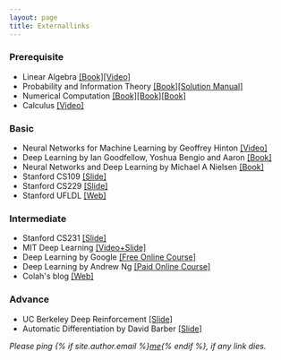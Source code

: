 ```yaml
---
layout: page
title: Externallinks
---
```


### Prerequisite

* Linear Algebra [[Book]](http://math.mit.edu/~gs/linearalgebra/)[[Video]](https://www.youtube.com/playlist?list=PLZHQObOWTQDPD3MizzM2xVFitgF8hE_ab)
* Probability and Information Theory [[Book]](https://drive.google.com/file/d/1nxUBdXUQ0D7o4YOnxPm7pj7YdN5uweK-/view?usp=sharing)[[Solution Manual]](https://drive.google.com/open?id=1uNm51BTYXRcDB0Omxir8JqCowv9Ar7eG)
* Numerical Computation [[Book]](https://www.deeplearningbook.org/contents/numerical.html)[[Book]](https://drive.google.com/file/d/1bH82JO3jYphfo00xxr2X1xeJX1sMT6xp/view?usp=sharing)[[Book]](https://drive.google.com/file/d/1o61qWsyEXpcce1q21zW6qnWCfTCu2xFJ/view?usp=sharing)
* Calculus [[Video]](https://www.youtube.com/playlist?list=PLZHQObOWTQDMsr9K-rj53DwVRMYO3t5Yr)

### Basic

* Neural Networks for Machine Learning by Geoffrey Hinton [[Video]](https://www.cs.toronto.edu/~hinton/coursera_lectures.html)
* Deep Learning by Ian Goodfellow, Yoshua Bengio and Aaron [[Book]](https://www.deeplearningbook.org/)
* Neural Networks and Deep Learning by Michael A Nielsen [[Book]](http://neuralnetworksanddeeplearning.com/)
* Stanford CS109 [[Slide]](http://web.stanford.edu/class/cs109/)
* Stanford CS229 [[Slide]](http://cs229.stanford.edu/)
* Stanford UFLDL [[Web]](http://ufldl.stanford.edu/tutorial/)

### Intermediate

* Stanford CS231 [[Slide]](http://cs231n.stanford.edu/)
* MIT Deep Learning [[Video+Slide]](https://deeplearning.mit.edu/)
* Deep Learning by Google [[Free Online Course]](https://eu.udacity.com/course/deep-learning--ud730#)
* Deep Learning by Andrew Ng [[Paid Online Course]](https://www.coursera.org/specializations/deep-learning)
* Colah's blog [[Web]](http://colah.github.io/)

### Advance

* UC Berkeley Deep Reinforcement [[Slide]](http://rail.eecs.berkeley.edu/deeprlcourse/)
* Automatic Differentiation by David Barber [[Slide]](http://web4.cs.ucl.ac.uk/staff/D.Barber/publications/AMLAutoDiff.pdf)

*Please ping {% if site.author.email %}<a href="mailto:{{ site.author.email }}">me</a>{% endif %}, if any link dies.*